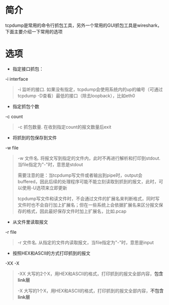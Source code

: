 # 简介
  tcpdump是常用的命令行抓包工具，另外一个常用的GUI抓包工具是wireshark，下面主要介绍一下常用的选项
  
# 选项
  
  * 指定接口抓包：
  
  -i interface
  
>  -i  监听的接口. 如果没有指定，tcpdump会使用系统内的up的编号（可通过tcpdump -D查看）最低的接口（除去loopback），比如eth0 

  * 指定抓包个数
  
  -c count
  
> -c 抓包数量. 在收到指定count的报文数量后exit
  
  * 将抓到的包保存到文件
  
  -w file
  
> -w 文件名. 将报文写到指定的文件内，此时不再进行解析和打印到stdout. 当file指定为"-"时，意思是stdout
>
> 需要注意的是：当tcpdump写文件或者输出到pipe时，output会buffered，因此后续的处理程序可能不能立刻读取到抓到的报文，此时，可以使用-U选项来立即更新
>
> tcpdump写文件和读文件时，不会通过文件的扩展名来判断格式，同时写文件时也不会自行加上扩展名；但在一些系统上会依据扩展名来区分报文保存的格式，因此最好保存文件时加上扩展名，比如.pcap

  * 从文件里读取报文
  
  -r file
  
> -r 文件名. 从指定的文件内读取报文，当file指定为"-"时，意思是input

  * 按照HEX和ASCII的方式打印抓到的报文
  
  -XX -X
  
> -XX 大写的2个X，用HEX和ASCII的格式，打印抓到的报文全部内容，**包含link层**
>
> -X  大写的1个X，用HEX和ASCII的格式，打印抓到的报文全部内容，**不包含link层**
  

